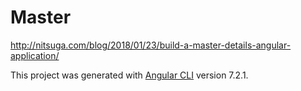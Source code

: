 # Master
http://nitsuga.com/blog/2018/01/23/build-a-master-details-angular-application/

This project was generated with [Angular CLI](https://github.com/angular/angular-cli) version 7.2.1.



